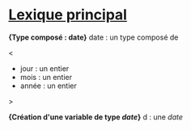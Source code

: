 # <ins>Lexique principal</ins>

**{Type composé : date}**
date : un type composé de
<p>
<
  <ul>
    <li>jour  : un entier</li>
    <li>mois  : un entier</li>
    <li>année : un entier</li>
  </ul>
>
</p>

**{Création d'une variable de type *date*}**
d : une *date*

